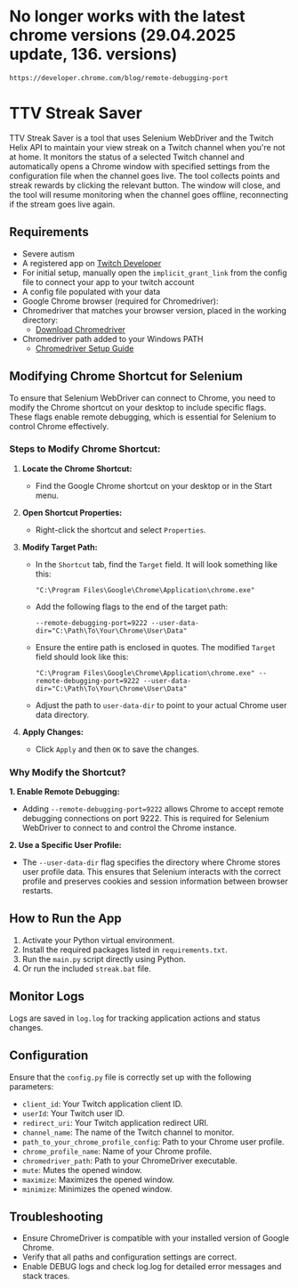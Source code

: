 # No longer works with the latest chrome versions (29.04.2025 update, 136. versions)
```
https://developer.chrome.com/blog/remote-debugging-port
```


# TTV Streak Saver

TTV Streak Saver is a tool that uses Selenium WebDriver and the Twitch Helix API to maintain your view streak on a Twitch channel when you're not at home. It monitors the status of a selected Twitch channel and automatically opens a Chrome window with specified settings from the configuration file when the channel goes live. The tool collects points and streak rewards by clicking the relevant button. The window will close, and the tool will resume monitoring when the channel goes offline, reconnecting if the stream goes live again.

## Requirements

- Severe autism
- A registered app on [Twitch Developer](https://dev.twitch.tv/)
- For initial setup, manually open the `implicit_grant_link` from the config file to connect your app to your twitch account
- A config file populated with your data
- Google Chrome browser (required for Chromedriver):
- Chromedriver that matches your browser version, placed in the working directory:
    - [Download Chromedriver](https://developer.chrome.com/docs/chromedriver/downloads)
- Chromedriver path added to your Windows PATH
    - [Chromedriver Setup Guide](https://www.youtube.com/watch?v=W4bHb1BsbnU)

## Modifying Chrome Shortcut for Selenium

To ensure that Selenium WebDriver can connect to Chrome, you need to modify the Chrome shortcut on your desktop to include specific flags. These flags enable remote debugging, which is essential for Selenium to control Chrome effectively.


### Steps to Modify Chrome Shortcut:

1. **Locate the Chrome Shortcut:**
   - Find the Google Chrome shortcut on your desktop or in the Start menu.

2. **Open Shortcut Properties:**
   - Right-click the shortcut and select `Properties`.

3. **Modify Target Path:**
   - In the `Shortcut` tab, find the `Target` field. It will look something like this:
     ```
     "C:\Program Files\Google\Chrome\Application\chrome.exe"
     ```
   - Add the following flags to the end of the target path:
     ```
     --remote-debugging-port=9222 --user-data-dir="C:\Path\To\Your\Chrome\User\Data"
     ```
   - Ensure the entire path is enclosed in quotes. The modified `Target` field should look like this:
     ```
     "C:\Program Files\Google\Chrome\Application\chrome.exe" --remote-debugging-port=9222 --user-data-dir="C:\Path\To\Your\Chrome\User\Data"
     ```
   - Adjust the path to `user-data-dir` to point to your actual Chrome user data directory.

4. **Apply Changes:**
   - Click `Apply` and then `OK` to save the changes.

### Why Modify the Shortcut?

**1. Enable Remote Debugging:**
   - Adding `--remote-debugging-port=9222` allows Chrome to accept remote debugging connections on port 9222. This is required for Selenium WebDriver to connect to and control the Chrome instance.

**2. Use a Specific User Profile:**
   - The `--user-data-dir` flag specifies the directory where Chrome stores user profile data. This ensures that Selenium interacts with the correct profile and preserves cookies and session information between browser restarts.

## How to Run the App

1. Activate your Python virtual environment.
2. Install the required packages listed in `requirements.txt`.
3. Run the `main.py` script directly using Python.
4. Or run the included `streak.bat` file.

## Monitor Logs

Logs are saved in `log.log` for tracking application actions and status changes.

## Configuration

Ensure that the `config.py` file is correctly set up with the following parameters:

- `client_id`: Your Twitch application client ID.
- `userId`: Your Twitch user ID.
- `redirect_uri`: Your Twitch application redirect URI.
- `channel_name`: The name of the Twitch channel to monitor.
- `path_to_your_chrome_profile_config`: Path to your Chrome user profile.
- `chrome_profile_name`: Name of your Chrome profile.
- `chromedriver_path`: Path to your ChromeDriver executable.
- `mute`: Mutes the opened window.
- `maximize`: Maximizes the opened window.
- `minimize`: Minimizes the opened window.

## Troubleshooting

- Ensure ChromeDriver is compatible with your installed version of Google Chrome.
- Verify that all paths and configuration settings are correct.
- Enable DEBUG logs and check log.log for detailed error messages and stack traces.
